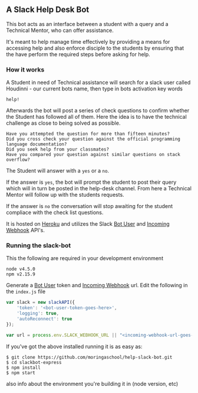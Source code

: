 ## A Slack Help Desk Bot
This bot acts as an interface between a student with a query and a Technical Mentor, who can offer assistance.

It's meant to help manage time effectively by providing a means for accessing help and also enforce disciple to the students by ensuring that the have perform the required steps before asking for help.

### How it works
A Student in need of Technical assistance will search for a slack user called Houdinni - our current bots name, then type in bots activation key words

    help!

Afterwards the bot will post a series of check questions to confirm whether the Student has followed all of them. Here the idea is to have the technical challenge as close to being solved as possible.

    Have you attempted the question for more than fifteen minutes?
    Did you cross check your question against the official programming language documentation?
    Did you seek help from your classmates?
    Have you compared your question against similar questions on stack overflow?

The Student will answer with a `yes` or a `no`.

If the answer is `yes`, the bot will prompt the student to post their query which will in turn be posted in the help-desk channel. From here a Technical Mentor will follow up with the students requests.

If the answer is `no` the conversation will stop awaiting for the student compliace with the check list questions.

It is hosted on [Heroku](https://www.heroku.com/) and utilizes the Slack [Bot User](https://api.slack.com/bot-users) and [Incoming Webhook](https://api.slack.com/incoming-webhooks) API's.


### Running the slack-bot
This the following are required in your development environment

    node v4.5.0
    npm v2.15.9

Generate a  [Bot User](https://api.slack.com/bot-users) token and [Incoming Webhook](https://api.slack.com/incoming-webhooks) url. Edit the following in the ```index.js``` file
```javascript
var slack = new slackAPI({
    'token': '<bot-user-token-goes-here>',
    'logging': true,
    'autoReconnect': true
});

var url = process.env.SLACK_WEBHOOK_URL || "<incoming-webhook-url-goes-here>";
```

If you've got the above installed running it is as easy as:

    $ git clone https://github.com/moringaschool/help-slack-bot.git
    $ cd slackbot-express
    $ npm install
    $ npm start

also info about the environment you're building it in (node version, etc)
